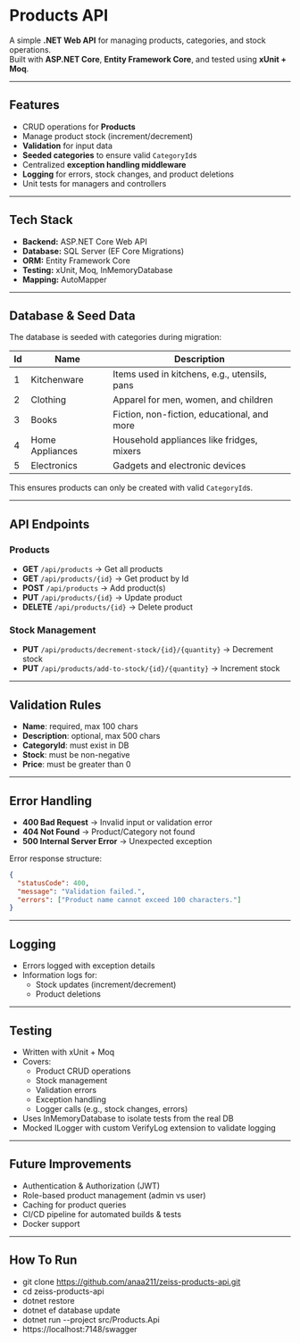 # Products API

A simple **.NET Web API** for managing products, categories, and stock operations.  
Built with **ASP.NET Core**, **Entity Framework Core**, and tested using **xUnit + Moq**.

---

## Features

- CRUD operations for **Products**
- Manage product stock (increment/decrement)
- **Validation** for input data
- **Seeded categories** to ensure valid `CategoryId`s
- Centralized **exception handling middleware**
- **Logging** for errors, stock changes, and product deletions
- Unit tests for managers and controllers

---

## Tech Stack

- **Backend:** ASP.NET Core Web API  
- **Database:** SQL Server (EF Core Migrations)  
- **ORM:** Entity Framework Core  
- **Testing:** xUnit, Moq, InMemoryDatabase  
- **Mapping:** AutoMapper  

---

## Database & Seed Data

The database is seeded with categories during migration:

| Id | Name             | Description                                  |
|----|------------------|----------------------------------------------|
| 1  | Kitchenware      | Items used in kitchens, e.g., utensils, pans |
| 2  | Clothing         | Apparel for men, women, and children         |
| 3  | Books            | Fiction, non-fiction, educational, and more  |
| 4  | Home Appliances  | Household appliances like fridges, mixers    |
| 5  | Electronics      | Gadgets and electronic devices               |

This ensures products can only be created with valid `CategoryId`s.

---

## API Endpoints

### Products
- **GET** `/api/products` -> Get all products
- **GET** `/api/products/{id}` -> Get product by Id
- **POST** `/api/products` -> Add product(s)
- **PUT** `/api/products/{id}` -> Update product
- **DELETE** `/api/products/{id}` -> Delete product

### Stock Management
- **PUT** `/api/products/decrement-stock/{id}/{quantity}` -> Decrement stock
- **PUT** `/api/products/add-to-stock/{id}/{quantity}` -> Increment stock

---

## Validation Rules

- **Name**: required, max 100 chars  
- **Description**: optional, max 500 chars  
- **CategoryId**: must exist in DB  
- **Stock**: must be non-negative  
- **Price**: must be greater than 0  

---

## Error Handling

- **400 Bad Request** -> Invalid input or validation error  
- **404 Not Found** -> Product/Category not found  
- **500 Internal Server Error** -> Unexpected exception  

Error response structure:

```json
{
  "statusCode": 400,
  "message": "Validation failed.",
  "errors": ["Product name cannot exceed 100 characters."]
}
```

---

## Logging

- Errors logged with exception details
- Information logs for:
	- Stock updates (increment/decrement)
	- Product deletions


---

## Testing

- Written with xUnit + Moq
- Covers:
	- Product CRUD operations
	- Stock management
	- Validation errors
	- Exception handling
	- Logger calls (e.g., stock changes, errors)
- Uses InMemoryDatabase to isolate tests from the real DB
- Mocked ILogger<T> with custom VerifyLog extension to validate logging


---

## Future Improvements

- Authentication & Authorization (JWT)
- Role-based product management (admin vs user)
- Caching for product queries
- CI/CD pipeline for automated builds & tests
- Docker support


---

## How To Run

- git clone https://github.com/anaa211/zeiss-products-api.git
- cd zeiss-products-api
- dotnet restore
- dotnet ef database update
- dotnet run --project src/Products.Api
- https://localhost:7148/swagger


